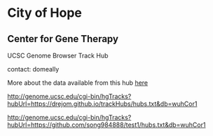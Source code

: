 # City of Hope

## Center for Gene Therapy

UCSC Genome Browser Track Hub

contact: domeally

More about the data available from this hub [here](cohCgtHub.html)

http://genome.ucsc.edu/cgi-bin/hgTracks?hubUrl=https://drejom.github.io/trackHubs/hubs.txt&db=wuhCor1

http://genome.ucsc.edu/cgi-bin/hgTracks?hubUrl=https://github.com/song984888/test1/hubs.txt&db=wuhCor1
